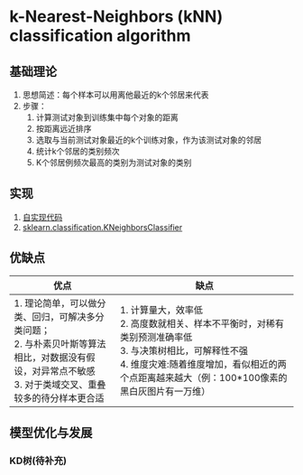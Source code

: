 # k-Nearest-Neighbors (kNN) classification algorithm
## 基础理论
1. 思想简述：每个样本可以用离他最近的k个邻居来代表
2. 步骤：
    1. 计算测试对象到训练集中每个对象的距离
    2. 按距离远近排序
    3. 选取与当前测试对象最近的k个训练对象，作为该测试对象的邻居
    4. 统计k个邻居的类别频次
    5. K个邻居例频次最高的类别为测试对象的类别

## 实现
1. [自实现代码](knn_code.py)
2. [sklearn.classification.KNeighborsClassifier](knn_sklearn.ipynb)

## 优缺点
|优点|缺点|
|-|-|
|1. 理论简单，可以做分类、回归，可解决多分类问题；<br> 2. 与朴素贝叶斯等算法相比，对数据没有假设，对异常点不敏感 <br> 3. 对于类域交叉、重叠较多的待分样本更合适|1. 计算量大，效率低 <br> 2. 高度数就相关、样本不平衡时，对稀有类别预测准确率低 <br> 3. 与决策树相比，可解释性不强 <br> 4. 维度灾难:随着维度增加，看似相近的两个点距离越来越大（例：100\*100像素的黑白灰图片有一万维）|

## 模型优化与发展
### KD树(待补充)
